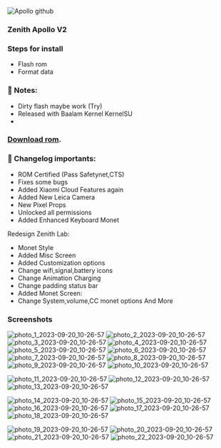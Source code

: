 
![Apollo github](https://github.com/MrrMiloa/Zenith-Apollo-V2/assets/119014113/95ea895c-9ca1-4244-9db0-30aed292f1d0)
### Zenith Apollo V2

### Steps for install
- Flash rom
- Format data
### 🔖 Notes:
- Dirty flash maybe work (Try)
- Released with Baalam Kernel KernelSU
- 
### [Download rom](https://devuploads.com/6hoscsk24857).

### 📖 Changelog importants:
- ROM Certified (Pass Safetynet,CTS)
- Fixes some bugs
- Added Xiaomi Cloud Features again 
- Added New Leica Camera
- New Pixel Props
- Unlocked all permissions
- Added Enhanced Keyboard Monet 

Redesign Zenith Lab:
- Monet Style
- Added Misc Screen
- Added Customization options
- Change wifi,signal,battery icons
- Change Animation Charging
- Change padding status bar
- Added Monet Screen:
- Change System,volume,CC monet options
And More

### Screenshots
![photo_1_2023-09-20_10-26-57](https://github.com/MrrMiloa/Zenith-Apollo-V2/assets/119014113/7e202995-1435-4911-8ec0-d4105a3176fb)
![photo_2_2023-09-20_10-26-57](https://github.com/MrrMiloa/Zenith-Apollo-V2/assets/119014113/1ce4ea55-07e9-4476-8942-66e0456edff6)
![photo_3_2023-09-20_10-26-57](https://github.com/MrrMiloa/Zenith-Apollo-V2/assets/119014113/66a47016-ecc9-4fc9-9834-cb1a44385652)
![photo_4_2023-09-20_10-26-57](https://github.com/MrrMiloa/Zenith-Apollo-V2/assets/119014113/5024f06c-f172-491e-ae43-0b21c0280622)
![photo_5_2023-09-20_10-26-57](https://github.com/MrrMiloa/Zenith-Apollo-V2/assets/119014113/ce0c181a-2158-4688-9936-7c27e68620fb)
![photo_6_2023-09-20_10-26-57](https://github.com/MrrMiloa/Zenith-Apollo-V2/assets/119014113/7af5ce52-c6de-48ad-b036-fd5cf41b72d7)
![photo_7_2023-09-20_10-26-57](https://github.com/MrrMiloa/Zenith-Apollo-V2/assets/119014113/5bd566ce-0c0e-4d66-820d-03abf945ba86)
![photo_8_2023-09-20_10-26-57](https://github.com/MrrMiloa/Zenith-Apollo-V2/assets/119014113/f7e6f6ea-a972-473f-98f2-dd71f6938368)
![photo_9_2023-09-20_10-26-57](https://github.com/MrrMiloa/Zenith-Apollo-V2/assets/119014113/e1a168e0-778d-4f9c-8880-970f7ed86528)
![photo_10_2023-09-20_10-26-57](https://github.com/MrrMiloa/Zenith-Apollo-V2/assets/119014113/adb8f6bb-618c-40b1-8f03-d39b3d16af04)

![photo_11_2023-09-20_10-26-57](https://github.com/MrrMiloa/Zenith-Apollo-V2/assets/119014113/f54d2a01-9e41-405f-82ea-3ad80a33f7a3)
![photo_12_2023-09-20_10-26-57](https://github.com/MrrMiloa/Zenith-Apollo-V2/assets/119014113/ae2b96bf-89e8-4a75-b43f-497a55886b49)
![photo_13_2023-09-20_10-26-57](https://github.com/MrrMiloa/Zenith-Apollo-V2/assets/119014113/112d11b5-469a-4608-ae7f-0450cdf40bf9)

![photo_14_2023-09-20_10-26-57](https://github.com/MrrMiloa/Zenith-Apollo-V2/assets/119014113/5444dc19-42da-443b-a74b-825af5ad0adb)
![photo_15_2023-09-20_10-26-57](https://github.com/MrrMiloa/Zenith-Apollo-V2/assets/119014113/24276bd2-1387-4063-af2a-4b46fa3da7fc)
![photo_16_2023-09-20_10-26-57](https://github.com/MrrMiloa/Zenith-Apollo-V2/assets/119014113/cacc25eb-90de-499f-86db-ae94a370bea9)
![photo_17_2023-09-20_10-26-57](https://github.com/MrrMiloa/Zenith-Apollo-V2/assets/119014113/9be83dff-fc5d-4503-a354-dbac124897b6)
![photo_18_2023-09-20_10-26-57](https://github.com/MrrMiloa/Zenith-Apollo-V2/assets/119014113/eba91d05-c797-488d-8b0a-17db8ee4787f)

  ![photo_19_2023-09-20_10-26-57](https://github.com/MrrMiloa/Zenith-Apollo-V2/assets/119014113/58698b49-5eef-427a-93c1-e436975355d7)
![photo_20_2023-09-20_10-26-57](https://github.com/MrrMiloa/Zenith-Apollo-V2/assets/119014113/88f310fc-5be4-4fd9-89c8-a4ec5037cd0a)
![photo_21_2023-09-20_10-26-57](https://github.com/MrrMiloa/Zenith-Apollo-V2/assets/119014113/5b3dc05c-47ef-443c-8103-2cb91a0e1a47)
![photo_22_2023-09-20_10-26-57](https://github.com/MrrMiloa/Zenith-Apollo-V2/assets/119014113/86a6f434-67b7-4fb4-b2b4-a37862a8a7cc)
